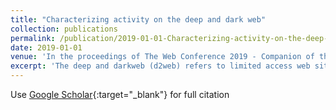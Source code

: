 ```yaml
---
title: "Characterizing activity on the deep and dark web"
collection: publications
permalink: /publication/2019-01-01-Characterizing-activity-on-the-deep-and-dark-web
date: 2019-01-01
venue: 'In the proceedings of The Web Conference 2019 - Companion of the World Wide Web Conference, WWW 2019'
excerpt: 'The deep and darkweb (d2web) refers to limited access web sites that require registration, authentication, or more complex encryption protocols to access them. These web sites serve as hubs for a variety of illicit activities: to trade drugs, stolen user credentials, hacking tools, and to coordinate attacks and manipulation campaigns. Despite its importance to cyber crime, the d2web has not been systematically investigated. In this paper, we study a large corpus of messages posted to 80 d2web forums over a period of more than a year. We identify topics of discussion using LDA and use a non-parametric HMM to model the evolution of topics across forums. Then, we examine the dynamic patterns of discussion and identify forums with similar patterns. We show that our approach surfaces hidden similarities across different forums and can help identify anomalous events in this rich, heterogeneous data.'
---
```

Use [Google Scholar](https://scholar.google.com/scholar?q=Characterizing+activity+on+the+deep+and+dark+web){:target="_blank"} for full citation